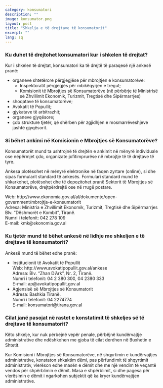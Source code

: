 ```yaml
---
category: konsumatori
description: ""
image: konsumator.png
layout: post
title: "Shkelja e të drejtave të konsumatorit"
excerpt: ""
lang: sq
---
```

<script>
var data = { topics: [
  {
    title: "Ku drejtohet konsumatori për shkeljen e të drejtave të tij",
    text: function(){ return $("#part1").html(); }
  },
  {
    title: "Ankimimi pranë institucioneve përgjegjëse",
    text: function(){ return $("#part2").html(); }
  },
  {
    title: "Pasojat në rast konstatimi të shkeljes së të drejtës së konsumatorit",
    text: function(){ return $("#part3").html(); }
  }
]};
</script>

<div id="part1" class="hidden">
<h3>Ku duhet të drejtohet konsumatori kur i shkelen të drejtat?</h3>
Kur i shkelen të drejtat, konsumatori ka të drejtë të  paraqesë një ankesë pranë:
<ul>
<li>organeve shtetërore përgjegjëse për mbrojtjen e konsumatorëve:
<ul>
<li>Inspektoratit përgjegjës për mbikëqyrjen e tregut;</li>
<li>Komisionit të Mbrojtjes së Konsumatorëve (në përbërje të Ministrisë së Zhvillimit Ekonomik, Turizmit, Tregtisë dhe Sipërmarrjes)</li>
</ul>
</li>
<li>shoqatave të konsumatorëve; </li>
<li>Avokatit të Popullit; </li>
<li>gjykatave të arbitrazhit; </li>
<li>organeve gjyqësore;</li>
<li>çdo strukture tjetër, që shërben për zgjidhjen e mosmarrëveshjeve jashtë gjyqësorit.</li>
</ul>
</div>

<div id="part2" class="hidden">
<h3>Si bëhet ankimi në Komisionin e Mbrojtjes së Konsumatorëve?</h3>
<p>Konsumatorët mund ta ushtrojnë të drejtën e ankimit në mënyrë individuale ose nëpërmjet çdo, organizate jofitimprurëse në mbrojtje të të drejtave të tyre.</p>
<p>Ankesa plotësohet në mënyrë elektronike në faqen zyrtare (online), si dhe sipas formularit standard të ankesës. Formulari standard mund të shkarkohet, plotësohet dhe të depozitohet pranë Sektorit të Mbrojtjes së Konsumatorëve, drejtpërdrejtë ose në rrugë postare.</p>
Web: http://www.ekonomia.gov.al/al/dokumente/open-government/mbrojtja-e-konsumatorit<br/>
Adresa: Ministria e Zhvillimit Ekonomik, Turizmit, Tregtisë dhe Sipërmarrjes<br/>
Blv. “Dëshmorët e Kombit”, Tiranë.<br/>
Numri i telefonit: 042 278 109<br/>
E-mail: kmk@ekonomia.gov.al
<h3>Ku tjetër mund të bëhet ankesë në lidhje me shkeljen e të drejtave të konsumatorit?</h3>
Ankesë mund të bëhet edhe pranë:
<ul>
<li>Institucionit të Avokatit të Popullit<br/>
Web: http://www.avokatipopullit.gov.al/ankese <br/>
Adresa: Blv. “Zhan D’Ark”, Nr. 2, Tiranë.<br/>
Numri i telefonit: 04 2 380 300,  04 2380 333<br/>
E-mail: ap@avokatipopullit.gov.al</li>

<li>Agjensisë së Mbrojtjes së Konsumatorit<br/>
Adresa: Bashkia Tiranë.<br/>
Numri i telefonit: 04 2274774<br/>
E-mail: konsumatori@tirana.gov.al</li>
</ul>
</div>

<div id="part3" class="hidden">
<h3>Cilat janë pasojat në rastet e konstatimit të shkeljes së të drejtave të konsumatorit?</h3>
<p>Këto shkelje, kur nuk përbëjnë vepër penale, përbëjnë kundërvajtje administrative dhe ndëshkohen me gjoba të cilat derdhen në Buxhetin e Shtetit.</p>
<p>Kur Komisioni i Mbrojtjes së Konsumatorëve, në shqyrtimin e kundërvajtjes administrative, konstaton shkaktim dëmi, pas përfundimit të shqyrtimit administrativ, vlerëson edhe masën e dëmit dhe me një vendim të veçantë vendos për shpërblimin e dëmit. Masa e shpërblimit, si dhe pagesa për vlerësimin e dëmit i ngarkohen subjektit që ka kryer kundërvajtjen administrative.</p>
</div>

<div class="post-content"></div>

